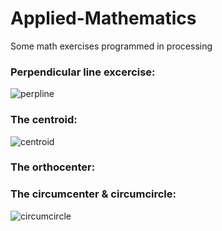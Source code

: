 # Applied-Mathematics
Some math exercises programmed in processing

### Perpendicular line excercise: 
![perpline](https://user-images.githubusercontent.com/31830553/48493989-3549c700-e82d-11e8-9700-8b18a5e9726d.png)

### The centroid:
![centroid](https://user-images.githubusercontent.com/31830553/48494338-fa945e80-e82d-11e8-87b7-8b683a203633.png)

### The orthocenter:


### The circumcenter & circumcircle:
![circumcircle](https://user-images.githubusercontent.com/31830553/48494985-50b5d180-e82f-11e8-9263-b552eb58bcbc.png)

